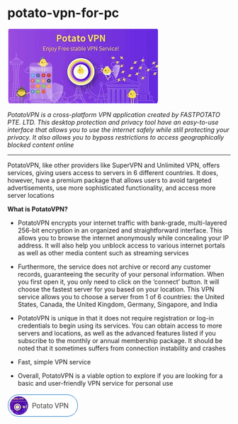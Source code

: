 # potato-vpn-for-pc

<img src="https://github.com/OscarMuchero/potato-vpn-for-pc/blob/main/p.png"/>

*PotatoVPN is a cross-platform VPN application created by FASTPOTATO PTE. LTD. This desktop protection and privacy tool have an easy-to-use interface that allows you to use the internet safely while still protecting your privacy. It also allows you to bypass restrictions to access geographically blocked content online*

___

PotatoVPN, like other providers like SuperVPN and Unlimited VPN, offers services, giving users access to servers in 6 different countries. It does, however, have a premium package that allows users to avoid targeted advertisements, use more sophisticated functionality, and access more server locations

**What is PotatoVPN?**

+  PotatoVPN encrypts your internet traffic with bank-grade, multi-layered 256-bit encryption in an organized and straightforward interface. This allows you to browse the internet anonymously while concealing your IP address. It will also help you unblock access to various internet portals as well as other media content such as streaming services

+  Furthermore, the service does not archive or record any customer records, guaranteeing the security of your personal information. When you first open it, you only need to click on the ‘connect’ button. It will choose the fastest server for you based on your location. This VPN service allows you to choose a server from 1 of 6 countries: the United States, Canada, the United Kingdom, Germany, Singapore, and India

+  PotatoVPN is unique in that it does not require registration or log-in credentials to begin using its services. You can obtain access to more servers and locations, as well as the advanced features listed if you subscribe to the monthly or annual membership package. It should be noted that it sometimes suffers from connection instability and crashes

+  Fast, simple VPN service

+  Overall, PotatoVPN is a viable option to explore if you are looking for a basic and user-friendly VPN service for personal use

<img src="https://github.com/OscarMuchero/potato-vpn-for-pc/blob/main/dd.png"/>
